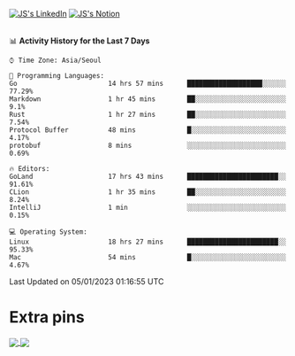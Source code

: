 
[![JS's LinkedIn](https://img.shields.io/badge/LinkedIn-blue?style=for-the-badge&logo=linkedin)](https://www.linkedin.com/in/jaeseung-lee-5a2a32139/) 
[![JS's Notion](https://img.shields.io/badge/Notion-black?style=for-the-badge&logo=notion)](https://bit.ly/ljswiki1) <br><br>
<!-- ![JS's GitHub stats](https://github-readme-stats-lemon-five.vercel.app/api?username=tkxkd0159&hide=contribs,prs,stars,issues&show_icons=true&theme=react&include_all_commits=true)   -->
<!-- ![Top Langs](https://github-readme-stats-lemon-five.vercel.app/api/top-langs/?username=tkxkd0159&layout=compact&hide=jupyter%20notebook,scss,html,css&langs_count=10)  -->


<!--START_SECTION:waka-->
📊 **Activity History for the Last 7 Days** 

```text
⌚︎ Time Zone: Asia/Seoul

💬 Programming Languages: 
Go                       14 hrs 57 mins      ███████████████████░░░░░░   77.29% 
Markdown                 1 hr 45 mins        ██░░░░░░░░░░░░░░░░░░░░░░░   9.1% 
Rust                     1 hr 27 mins        ██░░░░░░░░░░░░░░░░░░░░░░░   7.54% 
Protocol Buffer          48 mins             █░░░░░░░░░░░░░░░░░░░░░░░░   4.17% 
protobuf                 8 mins              ░░░░░░░░░░░░░░░░░░░░░░░░░   0.69%

🔥 Editors: 
GoLand                   17 hrs 43 mins      ███████████████████████░░   91.61% 
CLion                    1 hr 35 mins        ██░░░░░░░░░░░░░░░░░░░░░░░   8.24% 
IntelliJ                 1 min               ░░░░░░░░░░░░░░░░░░░░░░░░░   0.15%

💻 Operating System: 
Linux                    18 hrs 27 mins      ███████████████████████░░   95.33% 
Mac                      54 mins             █░░░░░░░░░░░░░░░░░░░░░░░░   4.67%

```


 Last Updated on 05/01/2023 01:16:55 UTC
<!--END_SECTION:waka-->

# Extra pins
<a href="https://github.com/tkxkd0159/tkxkd0159.github.io">
  <img align="center" src="https://github-readme-stats-lemon-five.vercel.app/api/pin/?username=tkxkd0159&repo=nft-card-game&theme=react" />
</a>
<a href="https://github.com/tkxkd0159/dsalgo">
  <img align="center" src="https://github-readme-stats-lemon-five.vercel.app/api/pin/?username=tkxkd0159&repo=dsalgo&theme=react" />
</a>

<!---
- 🔭 I’m currently working on ...
- 🌱 I’m currently learning blockchain and distributed network
- 👯 I’m looking to collaborate on ...
- 🤔 I’m looking for help with ...
- 💬 Ask me about ...
- 📫 How to reach me: ...
- 😄 Pronouns: ...
- ⚡ Fun fact: ...
-->
